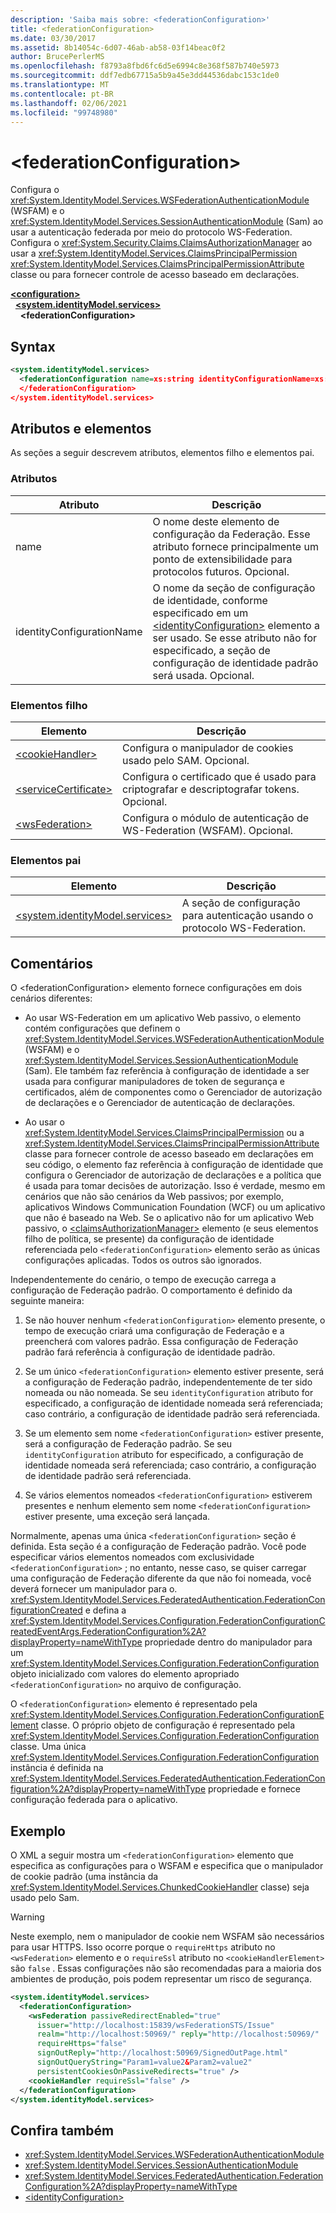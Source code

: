 ```yaml
---
description: 'Saiba mais sobre: <federationConfiguration>'
title: <federationConfiguration>
ms.date: 03/30/2017
ms.assetid: 8b14054c-6d07-46ab-ab58-03f14beac0f2
author: BrucePerlerMS
ms.openlocfilehash: f8793a8fbd6fc6d5e6994c8e368f587b740e5973
ms.sourcegitcommit: ddf7edb67715a5b9a45e3dd44536dabc153c1de0
ms.translationtype: MT
ms.contentlocale: pt-BR
ms.lasthandoff: 02/06/2021
ms.locfileid: "99748980"
---
```

# \<federationConfiguration>

Configura o <xref:System.IdentityModel.Services.WSFederationAuthenticationModule> (WSFAM) e o <xref:System.IdentityModel.Services.SessionAuthenticationModule> (Sam) ao usar a autenticação federada por meio do protocolo WS-Federation. Configura o <xref:System.Security.Claims.ClaimsAuthorizationManager> ao usar a <xref:System.IdentityModel.Services.ClaimsPrincipalPermission> <xref:System.IdentityModel.Services.ClaimsPrincipalPermissionAttribute> classe ou para fornecer controle de acesso baseado em declarações.  
  
[**\<configuration>**](../configuration-element.md)\
&nbsp;&nbsp;[**\<system.identityModel.services>**](system-identitymodel-services.md)\
&nbsp;&nbsp;&nbsp;&nbsp;**\<federationConfiguration>**  
  
## <a name="syntax"></a>Syntax  
  
```xml  
<system.identityModel.services>  
  <federationConfiguration name=xs:string identityConfigurationName=xs:string>  
  </federationConfiguration>  
</system.identityModel.services>  
```  
  
## <a name="attributes-and-elements"></a>Atributos e elementos  

 As seções a seguir descrevem atributos, elementos filho e elementos pai.  
  
### <a name="attributes"></a>Atributos  
  
|Atributo|Descrição|  
|---------------|-----------------|  
|name|O nome deste elemento de configuração da Federação. Esse atributo fornece principalmente um ponto de extensibilidade para protocolos futuros. Opcional.|  
|identityConfigurationName|O nome da seção de configuração de identidade, conforme especificado em um [\<identityConfiguration>](identityconfiguration.md) elemento a ser usado. Se esse atributo não for especificado, a seção de configuração de identidade padrão será usada. Opcional.|  
  
### <a name="child-elements"></a>Elementos filho  
  
|Elemento|Descrição|  
|-------------|-----------------|  
|[\<cookieHandler>](cookiehandler.md)|Configura o manipulador de cookies usado pelo SAM. Opcional.|  
|[\<serviceCertificate>](servicecertificate.md)|Configura o certificado que é usado para criptografar e descriptografar tokens. Opcional.|  
|[\<wsFederation>](wsfederation.md)|Configura o módulo de autenticação de WS-Federation (WSFAM). Opcional.|  
  
### <a name="parent-elements"></a>Elementos pai  
  
|Elemento|Descrição|  
|-------------|-----------------|  
|[\<system.identityModel.services>](system-identitymodel-services.md)|A seção de configuração para autenticação usando o protocolo WS-Federation.|  
  
## <a name="remarks"></a>Comentários  

 O \<federationConfiguration> elemento fornece configurações em dois cenários diferentes:  
  
- Ao usar WS-Federation em um aplicativo Web passivo, o elemento contém configurações que definem o <xref:System.IdentityModel.Services.WSFederationAuthenticationModule> (WSFAM) e o <xref:System.IdentityModel.Services.SessionAuthenticationModule> (Sam). Ele também faz referência à configuração de identidade a ser usada para configurar manipuladores de token de segurança e certificados, além de componentes como o Gerenciador de autorização de declarações e o Gerenciador de autenticação de declarações.  
  
- Ao usar o <xref:System.IdentityModel.Services.ClaimsPrincipalPermission> ou a <xref:System.IdentityModel.Services.ClaimsPrincipalPermissionAttribute> classe para fornecer controle de acesso baseado em declarações em seu código, o elemento faz referência à configuração de identidade que configura o Gerenciador de autorização de declarações e a política que é usada para tomar decisões de autorização. Isso é verdade, mesmo em cenários que não são cenários da Web passivos; por exemplo, aplicativos Windows Communication Foundation (WCF) ou um aplicativo que não é baseado na Web. Se o aplicativo não for um aplicativo Web passivo, o [\<claimsAuthorizationManager>](claimsauthorizationmanager.md) elemento (e seus elementos filho de política, se presente) da configuração de identidade referenciada pelo `<federationConfiguration>` elemento serão as únicas configurações aplicadas. Todos os outros são ignorados.  
  
 Independentemente do cenário, o tempo de execução carrega a configuração de Federação padrão. O comportamento é definido da seguinte maneira:  
  
1. Se não houver nenhum `<federationConfiguration>` elemento presente, o tempo de execução criará uma configuração de Federação e a preencherá com valores padrão. Essa configuração de Federação padrão fará referência à configuração de identidade padrão.  
  
2. Se um único `<federationConfiguration>` elemento estiver presente, será a configuração de Federação padrão, independentemente de ter sido nomeada ou não nomeada. Se seu `identityConfiguration` atributo for especificado, a configuração de identidade nomeada será referenciada; caso contrário, a configuração de identidade padrão será referenciada.  
  
3. Se um elemento sem nome `<federationConfiguration>` estiver presente, será a configuração de Federação padrão. Se seu `identityConfiguration` atributo for especificado, a configuração de identidade nomeada será referenciada; caso contrário, a configuração de identidade padrão será referenciada.  
  
4. Se vários elementos nomeados `<federationConfiguration>` estiverem presentes e nenhum elemento sem nome `<federationConfiguration>` estiver presente, uma exceção será lançada.  
  
 Normalmente, apenas uma única `<federationConfiguration>` seção é definida. Esta seção é a configuração de Federação padrão. Você pode especificar vários elementos nomeados com exclusividade `<federationConfiguration>` ; no entanto, nesse caso, se quiser carregar uma configuração de Federação diferente da que não foi nomeada, você deverá fornecer um manipulador para o. <xref:System.IdentityModel.Services.FederatedAuthentication.FederationConfigurationCreated> e defina a <xref:System.IdentityModel.Services.Configuration.FederationConfigurationCreatedEventArgs.FederationConfiguration%2A?displayProperty=nameWithType> propriedade dentro do manipulador para um <xref:System.IdentityModel.Services.Configuration.FederationConfiguration> objeto inicializado com valores do elemento apropriado `<federationConfiguration>` no arquivo de configuração.  
  
 O `<federationConfiguration>` elemento é representado pela <xref:System.IdentityModel.Services.Configuration.FederationConfigurationElement> classe. O próprio objeto de configuração é representado pela <xref:System.IdentityModel.Services.Configuration.FederationConfiguration> classe. Uma única <xref:System.IdentityModel.Services.Configuration.FederationConfiguration> instância é definida na <xref:System.IdentityModel.Services.FederatedAuthentication.FederationConfiguration%2A?displayProperty=nameWithType> propriedade e fornece configuração federada para o aplicativo.  
  
## <a name="example"></a>Exemplo  

 O XML a seguir mostra um `<federationConfiguration>` elemento que especifica as configurações para o WSFAM e especifica que o manipulador de cookie padrão (uma instância da <xref:System.IdentityModel.Services.ChunkedCookieHandler> classe) seja usado pelo Sam.  
  
> [!WARNING]
> Neste exemplo, nem o manipulador de cookie nem WSFAM são necessários para usar HTTPS. Isso ocorre porque o `requireHttps` atributo no `<wsFederation>` elemento e o `requireSsl` atributo no `<cookieHandlerElement>` são `false` . Essas configurações não são recomendadas para a maioria dos ambientes de produção, pois podem representar um risco de segurança.  
  
```xml  
<system.identityModel.services>  
  <federationConfiguration>  
    <wsFederation passiveRedirectEnabled="true"
      issuer="http://localhost:15839/wsFederationSTS/Issue"
      realm="http://localhost:50969/" reply="http://localhost:50969/"
      requireHttps="false"
      signOutReply="http://localhost:50969/SignedOutPage.html"
      signOutQueryString="Param1=value2&Param2=value2"
      persistentCookiesOnPassiveRedirects="true" />  
    <cookieHandler requireSsl="false" />  
  </federationConfiguration>  
</system.identityModel.services>  
```  
  
## <a name="see-also"></a>Confira também

- <xref:System.IdentityModel.Services.WSFederationAuthenticationModule>
- <xref:System.IdentityModel.Services.SessionAuthenticationModule>
- <xref:System.IdentityModel.Services.FederatedAuthentication.FederationConfiguration%2A?displayProperty=nameWithType>
- [\<identityConfiguration>](identityconfiguration.md)
